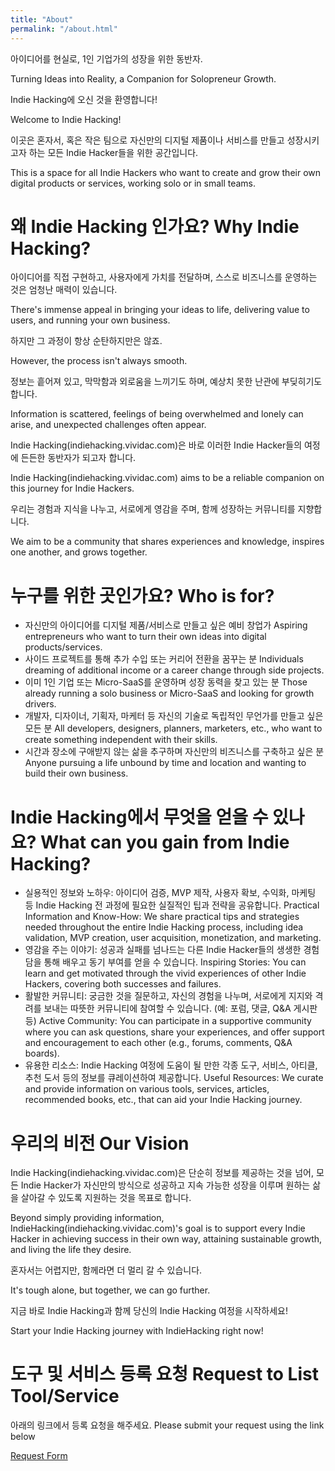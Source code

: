 ```yaml
---
title: "About"
permalink: "/about.html"
---
```


아이디어를 현실로, 1인 기업가의 성장을 위한 동반자.

Turning Ideas into Reality, a Companion for Solopreneur Growth.

Indie Hacking에 오신 것을 환영합니다!

Welcome to Indie Hacking!

이곳은 혼자서, 혹은 작은 팀으로 자신만의 디지털 제품이나 서비스를 만들고 성장시키고자 하는 모든 Indie Hacker들을 위한 공간입니다.

This is a space for all Indie Hackers who want to create and grow their own digital products or services, working solo or in small teams.

# 왜 Indie Hacking 인가요? Why Indie Hacking?
아이디어를 직접 구현하고, 사용자에게 가치를 전달하며, 스스로 비즈니스를 운영하는 것은 엄청난 매력이 있습니다.

There's immense appeal in bringing your ideas to life, delivering value to users, and running your own business.

하지만 그 과정이 항상 순탄하지만은 않죠.

However, the process isn't always smooth.

정보는 흩어져 있고, 막막함과 외로움을 느끼기도 하며, 예상치 못한 난관에 부딪히기도 합니다.

Information is scattered, feelings of being overwhelmed and lonely can arise, and unexpected challenges often appear.

Indie Hacking(indiehacking.vividac.com)은 바로 이러한 Indie Hacker들의 여정에 든든한 동반자가 되고자 합니다.

Indie Hacking(indiehacking.vividac.com) aims to be a reliable companion on this journey for Indie Hackers.

우리는 경험과 지식을 나누고, 서로에게 영감을 주며, 함께 성장하는 커뮤니티를 지향합니다.

We aim to be a community that shares experiences and knowledge, inspires one another, and grows together.

# 누구를 위한 곳인가요? Who is for?
* 자신만의 아이디어를 디지털 제품/서비스로 만들고 싶은 예비 창업가 Aspiring entrepreneurs who want to turn their own ideas into digital products/services.
* 사이드 프로젝트를 통해 추가 수입 또는 커리어 전환을 꿈꾸는 분 Individuals dreaming of additional income or a career change through side projects.
* 이미 1인 기업 또는 Micro-SaaS를 운영하며 성장 동력을 찾고 있는 분 Those already running a solo business or Micro-SaaS and looking for growth drivers.
* 개발자, 디자이너, 기획자, 마케터 등 자신의 기술로 독립적인 무언가를 만들고 싶은 모든 분 All developers, designers, planners, marketers, etc., who want to create something independent with their skills.
* 시간과 장소에 구애받지 않는 삶을 추구하며 자신만의 비즈니스를 구축하고 싶은 분 Anyone pursuing a life unbound by time and location and wanting to build their own business.

# Indie Hacking에서 무엇을 얻을 수 있나요? What can you gain from Indie Hacking?
* 실용적인 정보와 노하우: 아이디어 검증, MVP 제작, 사용자 확보, 수익화, 마케팅 등 Indie Hacking 전 과정에 필요한 실질적인 팁과 전략을 공유합니다. Practical Information and Know-How: We share practical tips and strategies needed throughout the entire Indie Hacking process, including idea validation, MVP creation, user acquisition, monetization, and marketing.
* 영감을 주는 이야기: 성공과 실패를 넘나드는 다른 Indie Hacker들의 생생한 경험담을 통해 배우고 동기 부여를 얻을 수 있습니다. Inspiring Stories: You can learn and get motivated through the vivid experiences of other Indie Hackers, covering both successes and failures.
* 활발한 커뮤니티: 궁금한 것을 질문하고, 자신의 경험을 나누며, 서로에게 지지와 격려를 보내는 따뜻한 커뮤니티에 참여할 수 있습니다. (예: 포럼, 댓글, Q&A 게시판 등) Active Community: You can participate in a supportive community where you can ask questions, share your experiences, and offer support and encouragement to each other (e.g., forums, comments, Q&A boards).
* 유용한 리소스: Indie Hacking 여정에 도움이 될 만한 각종 도구, 서비스, 아티클, 추천 도서 등의 정보를 큐레이션하여 제공합니다. Useful Resources: We curate and provide information on various tools, services, articles, recommended books, etc., that can aid your Indie Hacking journey.

# 우리의 비전 Our Vision
Indie Hacking(indiehacking.vividac.com)은 단순히 정보를 제공하는 것을 넘어, 모든 Indie Hacker가 자신만의 방식으로 성공하고 지속 가능한 성장을 이루며 원하는 삶을 살아갈 수 있도록 지원하는 것을 목표로 합니다.

Beyond simply providing information, IndieHacking(indiehacking.vividac.com)'s goal is to support every Indie Hacker in achieving success in their own way, attaining sustainable growth, and living the life they desire.

혼자서는 어렵지만, 함께라면 더 멀리 갈 수 있습니다.

It's tough alone, but together, we can go further.

지금 바로 Indie Hacking과 함께 당신의 Indie Hacking 여정을 시작하세요!

Start your Indie Hacking journey with IndieHacking right now!

# 도구 및 서비스 등록 요청 Request to List Tool/Service
아래의 링크에서 등록 요청을 해주세요. Please submit your request using the link below

[Request Form](https://forms.gle/wxi6LM2o2mR8L3yX7)

